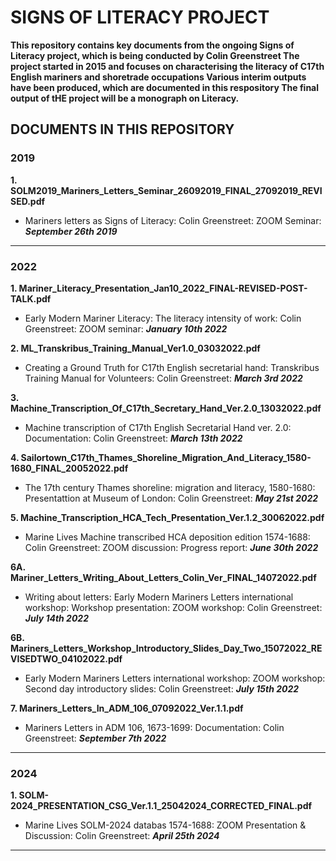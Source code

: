 # **SIGNS OF LITERACY PROJECT**

**This repository contains key documents from the ongoing Signs of Literacy project, which is being conducted by Colin Greenstreet
The project started in 2015 and focuses on characterising the literacy of C17th English mariners and shoretrade occupations
Various interim outputs have been produced, which are documented in this respository
The final output of tHE project will be a monograph on Literacy.**

## DOCUMENTS IN THIS REPOSITORY

### **2019**

**1. SOLM2019_Mariners_Letters_Seminar_26092019_FINAL_27092019_REVISED.pdf**
- Mariners letters as Signs of Literacy: Colin Greenstreet: ZOOM Seminar: ***September 26th 2019***

-----

### **2022**

**1. Mariner_Literacy_Presentation_Jan10_2022_FINAL-REVISED-POST-TALK.pdf**
- Early Modern Mariner Literacy: The literacy intensity of work: Colin Greenstreet: ZOOM seminar: ***January 10th 2022***

**2. ML_Transkribus_Training_Manual_Ver1.0_03032022.pdf**
- Creating a Ground Truth  for C17th English  secretarial hand: Transkribus Training Manual for Volunteers: Colin Greenstreet: ***March 3rd 2022***

**3. Machine_Transcription_Of_C17th_Secretary_Hand_Ver.2.0_13032022.pdf**
- Machine transcription of C17th English Secretarial Hand ver. 2.0: Documentation: Colin Greenstreet: ***March 13th 2022***

**4. Sailortown_C17th_Thames_Shoreline_Migration_And_Literacy_1580-1680_FINAL_20052022.pdf**
- The 17th century Thames shoreline: migration and literacy, 1580-1680: Presentattion at Museum of London: Colin Greenstreet: ***May 21st 2022***

**5. Machine_Transcription_HCA_Tech_Presentation_Ver.1.2_30062022.pdf**
- Marine Lives Machine transcribed HCA deposition edition 1574-1688: Colin Greenstreet: ZOOM discussion: Progress report: ***June 30th 2022***

**6A. Mariner_Letters_Writing_About_Letters_Colin_Ver_FINAL_14072022.pdf**
- Writing about letters: Early Modern Mariners Letters international workshop: Workshop presentation: ZOOM workshop: Colin Greenstreet: ***July 14th 2022***

**6B. Mariners_Letters_Workshop_Introductory_Slides_Day_Two_15072022_REVISEDTWO_04102022.pdf**
- Early Modern Mariners Letters international workshop: ZOOM workshop: Second day introductory slides: Colin Greenstreet: ***July 15th 2022***

**7. Mariners_Letters_In_ADM_106_07092022_Ver.1.1.pdf**
- Mariners Letters in ADM 106, 1673-1699: Documentation: Colin Greenstreet: ***September 7th 2022***

----

### **2024**

**1. SOLM-2024_PRESENTATION_CSG_Ver.1.1_25042024_CORRECTED_FINAL.pdf**
- Marine Lives SOLM-2024 databas 1574-1688: ZOOM Presentation & Discussion: Colin Greenstreet: ***April 25th 2024***


----
